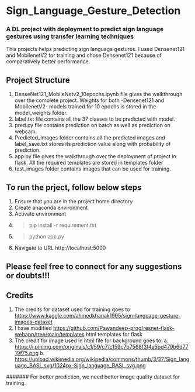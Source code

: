 # Sign_Language_Gesture_Detection

### A DL project with deployment to predict sign language gestures using transfer learning techniques

This projects helps predicting sign language gestures. 
I used Densenet121 and MobilenetV2 for training and chose Densenet121 because of comparatively better performance.

## Project Structure
1. DenseNet121_MobileNetv2_10epochs.ipynb file gives the walkthrough over the complete project. Weights for both -Densenet121 and MobilenetV2- models trained for 10 epochs is stored in the model_weights folder.   
2. label.txt file contains all the 37 classes to be predicted with model.
3. pred.py file contains prediction on batch as well as prediction on webcam.
4. Predicted_Images folder contains all the predicted images and label_save.txt stores its prediction value along with probability of prediction.
5. app.py file gives the walkthrough over the deployment of project in flask. All the required templates are stored in templates folder
6. test_images folder contains images that can be used for training.

## To run the prject, follow below steps
1. Ensure that you are in the project home directory
2. Create anaconda environment
3. Activate environment
4. >pip install -r requirement.txt
5. >python app.py
6. Navigate to URL http://localhost:5000

## Please feel free to connect for any suggestions or doubts!!!

## Credits
1. The credits for dataset used for training goes to https://www.kaggle.com/ahmedkhanak1995/sign-language-gesture-images-dataset
2. I have modified https://github.com/Pawandeep-prog/resnet-flask-webapp/tree/main/templates html templates for flask
3. The credit for image used in html file for background goes to: 
  a. https://i.pinimg.com/originals/c1/59/c7/c159c7b7568f3f4a5bd479b6d7719f75.png
  b. https://upload.wikimedia.org/wikipedia/commons/thumb/3/37/Sign_language_BASL.svg/1024px-Sign_language_BASL.svg.png
  
####### For better prediction, we need better image quality dataset for training.
